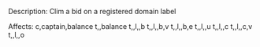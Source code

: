 Description: Clim a bid on a registered domain label

Affects:
c,captain,balance
t,<DOMAINID>,balance
t,<DOMAINID>,l,<HEXL>,b
t,<DOMAINID>,l,<HEXL>,b,v
t,<DOMAINID>,l,<HEXL>,b,e
t,<DOMAINID>,l,<HEXL>,u
t,<DOMAINID>,l,<HEXL>,c
t,<DOMAINID>,l,<HEXL>,c,v
t,<DOMAINID>,l,<HEXL>,o

